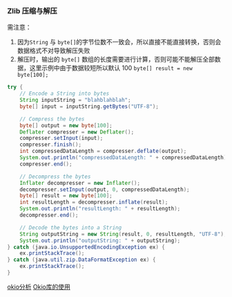 ### Zlib 压缩与解压

需注意：
 1. 因为`String` 与 `byte[]`的字节位数不一致会，所以直接不能直接转换，否则会数据格式不对导致解压失败
 2. 解压时，输出的 `byte[]` 数组的长度需要进行计算，否则可能不能解压全部数据，这里示例中由于数据较短所以默认 100 `byte[] result = new byte[100];` 

```java
try {
    // Encode a String into bytes
    String inputString = "blahblahblah";
    byte[] input = inputString.getBytes("UTF-8");

    // Compress the bytes
    byte[] output = new byte[100];
    Deflater compresser = new Deflater();
    compresser.setInput(input);
    compresser.finish();
    int compressedDataLength = compresser.deflate(output);
    System.out.println("compressedDataLength: " + compressedDataLength);
    compresser.end();

    // Decompress the bytes
    Inflater decompresser = new Inflater();
    decompresser.setInput(output, 0, compressedDataLength);
    byte[] result = new byte[100];
    int resultLength = decompresser.inflate(result);
    System.out.println("resultLength: " + resultLength);
    decompresser.end();

    // Decode the bytes into a String
    String outputString = new String(result, 0, resultLength, "UTF-8");
    System.out.println("outputString: " + outputString);
} catch (java.io.UnsupportedEncodingException ex) {
    ex.printStackTrace();
} catch (java.util.zip.DataFormatException ex) {
    ex.printStackTrace();
}
```

[okio分析](http://www.baitouwei.com/2015/01/08/okio/)
[Okio库的使用](https://blog.csdn.net/io_field/article/details/51812054)